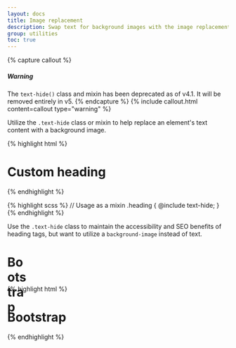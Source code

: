 ```yaml
---
layout: docs
title: Image replacement
description: Swap text for background images with the image replacement class.
group: utilities
toc: true
---
```


{% capture callout %}
##### Warning

The `text-hide()` class and mixin has been deprecated as of v4.1. It will be removed entirely in v5.
{% endcapture %}
{% include callout.html content=callout type="warning" %}

Utilize the `.text-hide` class or mixin to help replace an element's text content with a background image.

{% highlight html %}
<h1 class="text-hide">Custom heading</h1>
{% endhighlight %}

{% highlight scss %}
// Usage as a mixin
.heading {
  @include text-hide;
}
{% endhighlight %}

Use the `.text-hide` class to maintain the accessibility and SEO benefits of heading tags, but want to utilize a `background-image` instead of text.

<div class="bd-example">
  <h1 class="text-hide" style="background-image: url('{{ site.baseurl }}/docs/{{ site.docs_version }}/assets/brand/bootstrap-solid.svg'); width: 50px; height: 50px;">Bootstrap</h1>
</div>

{% highlight html %}
<h1 class="text-hide" style="background-image: url('...');">Bootstrap</h1>
{% endhighlight %}
